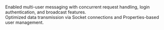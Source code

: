 Enabled multi-user messaging with concurrent request handling, login authentication, and broadcast features.  
Optimized data transmission via Socket connections and Properties-based user management.  
